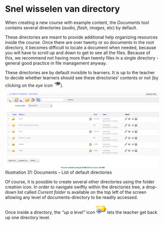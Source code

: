 # Snel wisselen van directory

When creating a new course with example content, the _Documents_ tool contains several directories \(_audio, flash, images,_ etc\) by default.

These directories are meant to provide additional help organizing resources inside the course. Once there are over twenty or so documents in the root directory, it becomes difficult to locate a document when needed, because you will have to scroll up and down to get to see all the files. Because of this, we recommend not having more than twenty files in a single directory - general good practice in file management anyway.

These directories are by default invisible to learners. It is up to the teacher to decide whether learners should see these directories' contents or not \(by clicking on the _eye_ icon ![](../../.gitbook/assets/graphics115%20%283%29.png)\).

![](../../.gitbook/assets/images33%20%289%29.png)Illustration 31: Documents – List of default directories

Of course, it is possible to create several other directories using the folder creation icon. In order to navigate swiftly within the directories tree, a drop-down list called _Current folder_ is available on the top left of the screen allowing any level of documents-directory to be readily accessed.

Once inside a directory, the _“up a level”_ icon ![](../../.gitbook/assets/graphics117%20%283%29.png) lets the teacher get back up one directory level.

